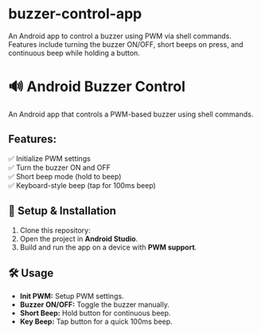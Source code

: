 # buzzer-control-app
An Android app to control a buzzer using PWM via shell commands. Features include turning the buzzer ON/OFF, short beeps on press, and continuous beep while holding a button.
# 🔊 Android Buzzer Control

An Android app that controls a PWM-based buzzer using shell commands.  

## Features:
✅ Initialize PWM settings  
✅ Turn the buzzer ON and OFF  
✅ Short beep mode (hold to beep)  
✅ Keyboard-style beep (tap for 100ms beep)  

## 🚀 Setup & Installation
1. Clone this repository:
2. Open the project in **Android Studio**.  
3. Build and run the app on a device with **PWM support**.  

## 🛠️ Usage
- **Init PWM:** Setup PWM settings.  
- **Buzzer ON/OFF:** Toggle the buzzer manually.  
- **Short Beep:** Hold button for continuous beep.  
- **Key Beep:** Tap button for a quick 100ms beep.  
